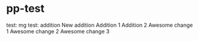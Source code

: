 # pp-test

test: mg
test: addition
New addition
Addition 1
Addition 2
Awesome change 1
Awesome change 2
Awesome change 3